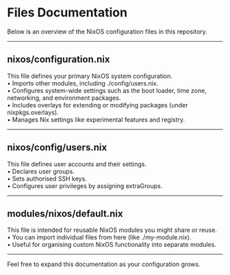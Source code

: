 # Files Documentation

Below is an overview of the NixOS configuration files in this repository.

---

## nixos/configuration.nix
This file defines your primary NixOS system configuration.  
• Imports other modules, including ./config/users.nix.  
• Configures system-wide settings such as the boot loader, time zone, networking, and environment packages.  
• Includes overlays for extending or modifying packages (under nixpkgs.overlays).  
• Manages Nix settings like experimental features and registry.  

---

## nixos/config/users.nix
This file defines user accounts and their settings.  
• Declares user groups.  
• Sets authorised SSH keys.  
• Configures user privileges by assigning extraGroups.  

---

## modules/nixos/default.nix
This file is intended for reusable NixOS modules you might share or reuse.  
• You can import individual files from here (like ./my-module.nix).  
• Useful for organising custom NixOS functionality into separate modules.  

---

Feel free to expand this documentation as your configuration grows.
